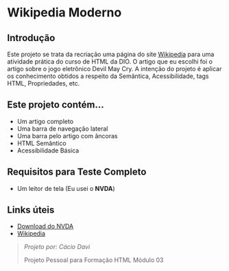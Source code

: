 # Wikipedia Moderno
## Introdução
Este projeto se trata da recriação uma página do site [Wikipedia](https://pt.wikipedia.org/) para uma atividade prática do curso de HTML da DIO. O artigo que eu escolhi foi o artigo sobre o jogo eletrônico Devil May Cry. A intenção do projeto é aplicar os conhecimento obtidos a respeito da Semântica, Acessibilidade, tags HTML, Propriedades, etc.

## Este projeto contém...
 - Um artigo completo
 - Uma barra de navegação lateral
 - Uma barra pelo artigo com âncoras
 - HTML Semântico
 - Acessibilidade Básica

## Requisitos para Teste Completo
 - Um leitor de tela (Eu usei o **NVDA**)
## Links úteis
- [Download do NVDA](https://www.nvaccess.org/download/)
- [Wikipedia](https://pt.wikipedia.org/)

<blockquote>
    <em>Projeto por: Cácio Davi</em>
    <p>Projeto Pessoal para Formação HTML Módulo 03</p>
</blockquote>